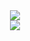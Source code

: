<div align="center">
<a href="https://discord.com/users/359755774873960450" >
  <img src="https://lanyard-profile-readme.vercel.app/api/359755774873960450?bg=#000000&theme=light&idleMessage=Definitely%20Coding%20Something..."  />
</a><br>
 <a href="https://github.com/enhanceddev" >
  <img src="https://github-readme-stats.vercel.app/api?username=bobsterjsdev&theme=github_dark"  />
</a>
</div>


